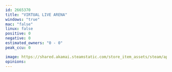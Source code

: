 ```yaml
---
id: 2665370
title: "VIRTUAL LIVE ARENA"
windows: "true"
mac: "false"
linux: false
positive: 0
negative: 0
estimated_owners: "0 - 0"
peak_ccu: 0

image: https://shared.akamai.steamstatic.com/store_item_assets/steam/apps/2665370/header.jpg?t=1725597771
opinions:
---
```

